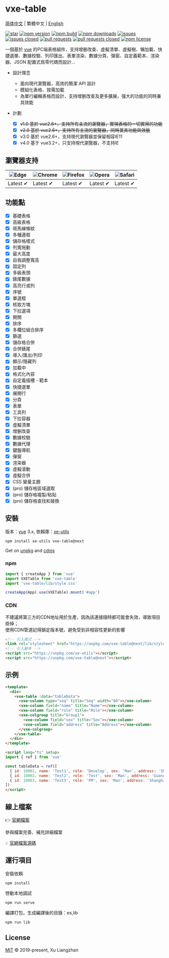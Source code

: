 # vxe-table

[简体中文](README.md) | 繁體中文 | [English](README.en.md)  

[![star](https://gitee.com/xuliangzhan_admin/vxe-table/badge/star.svg?theme=gvp)](https://gitee.com/xuliangzhan_admin/vxe-table/stargazers)
[![npm version](https://img.shields.io/npm/v/vxe-table.svg?style=flat-square)](https://www.npmjs.com/package/vxe-table)
[![npm build](https://travis-ci.com/x-extends/vxe-table.svg?branch=master)](https://travis-ci.com/x-extends/vxe-table)
[![npm downloads](https://img.shields.io/npm/dt/vxe-table.svg?style=flat-square)](https://npm-stat.com/charts.html?package=vxe-table)
[![issues](https://img.shields.io/github/issues/x-extends/vxe-table.svg)](https://github.com/x-extends/vxe-table/issues)
[![issues closed](https://img.shields.io/github/issues-closed/x-extends/vxe-table.svg)](https://github.com/x-extends/vxe-table/issues?q=is%3Aissue+is%3Aclosed)
[![pull requests](https://img.shields.io/github/issues-pr/x-extends/vxe-table.svg)](https://github.com/x-extends/vxe-table/pulls)
[![pull requests closed](https://img.shields.io/github/issues-pr-closed/x-extends/vxe-table.svg)](https://github.com/x-extends/vxe-table/pulls?q=is%3Apr+is%3Aclosed)
[![npm license](https://img.shields.io/github/license/mashape/apistatus.svg)](LICENSE)

一個基於 [vue](https://www.npmjs.com/package/vue) 的PC端表格組件，支持增删改查、虛擬清單、虛擬樹、懶加載、快捷選單、數據校驗、列印匯出、表單渲染、數據分頁、彈窗、自定義範本、渲染器、JSON 配置式爲零代碼而設計…

* 設計理念
  * 面向現代瀏覽器，高效的簡潔 API 設計
  * 模組化表格、按需加載
  * 為單行編輯表格而設計，支持增删改查及更多擴展，强大的功能的同時兼具效能

* 計劃
  * [x] ~~v1.0 基於 vue2.6+，支持所有主流的瀏覽器，實現表格的一切實用的功能~~
  * [x] ~~v2.0 基於 vue2.6+，支持所有主流的瀏覽器，同時兼具功能與效能~~
  * [x] v3.0 基於 vue2.6+，支持現代瀏覽器並保留相容IE11
  * [x] v4.0 基于 vue3.2+，只支持現代瀏覽器，不支持IE

## 瀏覽器支持

![Edge](https://raw.github.com/alrra/browser-logos/master/src/edge/edge_48x48.png) | ![Chrome](https://raw.github.com/alrra/browser-logos/master/src/chrome/chrome_48x48.png) | ![Firefox](https://raw.github.com/alrra/browser-logos/master/src/firefox/firefox_48x48.png) | ![Opera](https://raw.github.com/alrra/browser-logos/master/src/opera/opera_48x48.png) | ![Safari](https://raw.github.com/alrra/browser-logos/master/src/safari/safari_48x48.png)
--- | --- | --- | --- | --- |
Latest ✔ | Latest ✔ | Latest ✔ | Latest ✔ | Latest ✔ |

## 功能點

* [x] 基礎表格
* [x] 高級表格
* [x] 斑馬線條紋
* [x] 多種邊框
* [x] 儲存格樣式
* [x] 列寬拖動
* [x] 最大高度
* [x] 自我調整寬高
* [x] 固定列
* [x] 多級表頭
* [x] 錶尾數據
* [x] 高亮行或列
* [x] 序號
* [x] 單選框
* [x] 核取方塊
* [x] 下拉選項
* [x] 開關
* [x] 排序
* [x] 多欄位組合排序
* [x] 篩選
* [x] 儲存格合併
* [x] 合併錶尾
* [x] 導入/匯出/列印
* [x] 顯示/隱藏列
* [x] 加載中
* [x] 格式化內容
* [x] 自定義插槽 - 範本
* [x] 快捷選單
* [x] 展開行
* [x] 分頁
* [x] 表單
* [x] 工具列
* [x] 下拉容器
* [x] 虛擬清單
* [x] 增删改查
* [x] 數據校驗
* [x] 數據代理
* [x] 鍵盤導航
* [x] 彈窗
* [x] 渲染器
* [x] 虛擬滾動
* [x] 虛擬合併
* [x] CSS 變量主題
* [x] (pro) 儲存格區域選取
* [x] (pro) 儲存格複製/粘貼
* [x] (pro) 儲存格查找和替換

## 安裝

版本：[vue](https://www.npmjs.com/package/vue) 3.x, 依賴庫：[xe-utils](https://www.npmjs.com/package/xe-utils)

```shell
npm install xe-utils vxe-table@next
```

Get on [unpkg](https://unpkg.com/vxe-table/) and [cdnjs](https://cdn.jsdelivr.net/npm/vxe-table/)

### npm

```javascript
import { createApp } from 'vue'
import VXETable from 'vxe-table'
import 'vxe-table/lib/style.css'

createApp(App).use(VXETable).mount('#app')
```

### CDN

不建議將第三方的CDN地址用於生產，因為該連接隨時都可能會失效，導致項目掛掉；  
使用CDN管道記得鎖定版本號，避免受到非相容性更新的影響

```HTML
<!-- 引入樣式 -->
<link rel="stylesheet" href="https://unpkg.com/vxe-table@next/lib/style.css">
<!-- 引入腳本 -->
<script src="https://unpkg.com/xe-utils"></script>
<script src="https://unpkg.com/vxe-table@next"></script>
```

## 示例

```html
<template>
  <div>
    <vxe-table :data="tableData">
      <vxe-column type="seq" title="Seq" width="60"></vxe-column>
      <vxe-column field="name" title="Name"></vxe-column>
      <vxe-column field="role" title="Role"></vxe-column>
      <vxe-colgroup title="Group1">
        <vxe-column field="sex" title="Sex"></vxe-column>
        <vxe-column field="address" title="Address"></vxe-column>
      </vxe-colgroup>
    </vxe-table>
  </div>
</template>

<script lang="ts" setup>
import { ref } from 'vue'

const tableData = ref([
  { id: 10001, name: 'Test1', role: 'Develop', sex: 'Man', address: 'Shenzhen' },
  { id: 10002, name: 'Test2', role: 'Test', sex: 'Man', address: 'Guangzhou' },
  { id: 10003, name: 'Test3', role: 'PM', sex: 'Man', address: 'Shanghai' }
])
</script>
```

## 線上檔案

👉 [官網檔案](https://vxetable.cn)  

參與檔案完善、補充詳細檔案  

💡 [官網檔案源碼](https://github.com/x-extends/vxe-table-docs)

## 運行項目

安裝依賴

```shell
npm install
```

啓動本地調試

```shell
npm run serve
```

編譯打包，生成編譯後的目錄：es,lib

```shell
npm run lib
```

## License

[MIT](LICENSE) © 2019-present, Xu Liangzhan
